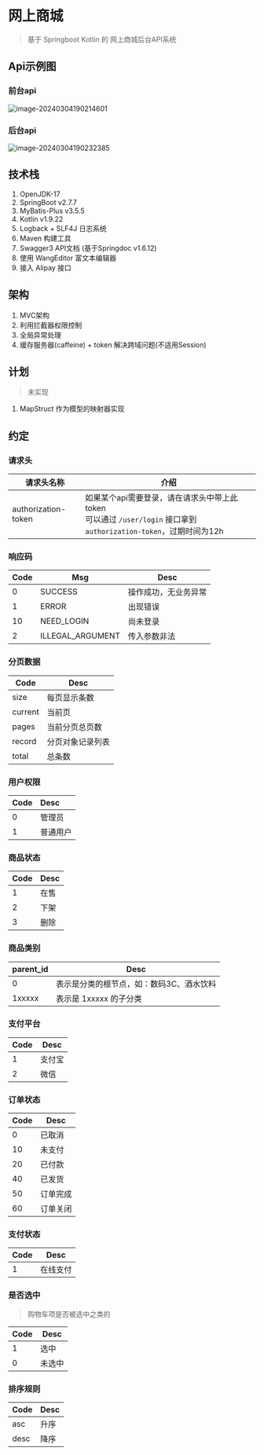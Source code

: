 # 网上商城

> 基于 Springboot Kotlin 的 网上商城后台API系统

## Api示例图

### 前台api

![image-20240304190214601](README.assets/image-20240304190214601.png)

### 后台api

![image-20240304190232385](README.assets/image-20240304190232385.png)

## 技术栈

1. OpenJDK-17
2. SpringBoot v2.7.7
3. MyBatis-Plus v3.5.5
4. Kotlin v1.9.22
5. Logback + SLF4J 日志系统
6. Maven 构建工具
7. Swagger3 API文档 (基于Springdoc v1.6.12)
8. 使用 WangEditor 富文本编辑器
9. 接入 Alipay 接口

## 架构

1. MVC架构
2. 利用拦截器权限控制
3. 全局异常处理
4. 缓存服务器(caffeine) + token 解决跨域问题(不适用Session)

## 计划

> 未实现

1. MapStruct 作为模型的映射器实现

## 约定

### 请求头

| 请求头名称          | 介绍                                                         |
| ------------------- | ------------------------------------------------------------ |
| authorization-token | 如果某个api需要登录，请在请求头中带上此token<br />可以通过 `/user/login` 接口拿到 `authorization-token`，过期时间为12h |

### 响应码

| Code | Msg              | Desc                 |
| ---- | ---------------- | -------------------- |
| 0    | SUCCESS          | 操作成功，无业务异常 |
| 1    | ERROR            | 出现错误             |
| 10   | NEED_LOGIN       | 尚未登录             |
| 2    | ILLEGAL_ARGUMENT | 传入参数非法         |

### 分页数据

| Code    | Desc             |
| ------- | ---------------- |
| size    | 每页显示条数     |
| current | 当前页           |
| pages   | 当前分页总页数   |
| record  | 分页对象记录列表 |
| total   | 总条数           |

### 用户权限

| Code | Desc     |
| :--- | :------- |
| 0    | 管理员   |
| 1    | 普通用户 |

### 商品状态

| Code | Desc |
| :--- | :--- |
| 1    | 在售 |
| 2    | 下架 |
| 3    | 删除 |

### 商品类别

| parent_id | Desc                                     |
| --------- | ---------------------------------------- |
| 0         | 表示是分类的根节点，如：数码3C、酒水饮料 |
| 1xxxxx    | 表示是 1xxxxx 的子分类                   |

### 支付平台

| Code | Desc   |
| ---- | ------ |
| 1    | 支付宝 |
| 2    | 微信   |

### 订单状态

| Code | Desc     |
| ---- | -------- |
| 0    | 已取消   |
| 10   | 未支付   |
| 20   | 已付款   |
| 40   | 已发货   |
| 50   | 订单完成 |
| 60   | 订单关闭 |

### 支付状态

| Code | Desc     |
| ---- | -------- |
| 1    | 在线支付 |

### 是否选中

> 购物车项是否被选中之类的

| Code | Desc   |
| ---- | ------ |
| 1    | 选中   |
| 0    | 未选中 |

### 排序规则

| Code | Desc |
| ---- | ---- |
| asc  | 升序 |
| desc | 降序 |